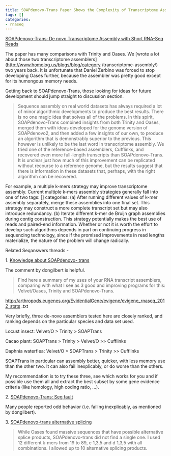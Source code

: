 ```yaml
---
title: SOAPdenovo-Trans Paper Shows the Complexity of Transcriptome Assembly
tags: []
categories:
- rnaseq
---
```

[SOAPdenovo-Trans: De novo Transcriptome Assembly with Short RNA-Seq
Reads](http://arxiv.org/ftp/arxiv/papers/1305/1305.6760.pdf)
<!--more-->

The paper has many comparisons with Trinity and Oases. We [wrote a lot about
those two transcriptome assemblers](http://www.homolog.us/blogs/blog/category
/transcriptome-assembly/) two years back. It is unfortunate that Daniel
Zerbino was forced to stop developing Oases further, because the assembler was
pretty good except for its humongous memory needs.

Getting back to SOAPdenovo-Trans, those looking for ideas for future
development should jump straight to discussion section.

> Sequence assembly on real world datasets has always required a lot of minor
algorithmic developments to produce the best results. There is no one magic
idea that solves all of the problems. In this spirit, SOAPdenovo-Trans
combined insights from both Trinity and Oases, merged them with ideas
developed for the genome version of SOAPdenovo2, and then added a few insights
of our own, to produce an algorithm that is demonstrably superior to the
previous. This however is unlikely to be the last word in transcriptome
assembly. We tried one of the reference-based assemblers, Cufflinks, and
recovered even more full-length transcripts than SOAPdenovo-Trans. It is
unclear just how much of this improvement can be replicated without recourse
to a reference genome, but the results suggest that there is information in
these datasets that, perhaps, with the right algorithm can be recovered.

For example, a multiple k-mers strategy may improve transcriptome assembly.
Current multiple k-mers assembly strategies generally fall into one of two
tags: []
categories: (a) After running different values of k-mer assembly separately,
merge these assemblies into one final set. This strategy may construct a more
complete transcript set but may also introduce redundancy. (b) Iterate
different k-mer de Bruijn graph assemblies during contig construction. This
strategy potentially makes the best use of reads and paired-end information.
Whether or not it is worth the effort to develop such algorithms depends in
part on continuing progress in sequencing technology, since if the promised
improvements in read lengths materialize, the nature of the problem will
change radically.

Related Seqanswers threads -

1\. [Knowledge about SOAPdenovo-
trans](http://seqanswers.com/forums/showthread.php?t=17959)

The comment by dongilbert is helpful.

> Find here a summary of my uses of your RNA transcript assemblers, comparing
with what I see as 3 good and improving programs for this: Velvet/Oases,
Trinity and SOAPdenovo-Trans.

http://arthropods.eugenes.org/EvidentialGene/evigene/evigene_rnaseq_2012_stats
.txt

Very briefly, three de-novo assemblers tested here are closely ranked, and
ranking depends on the particular species and data set used.

Locust insect: Velvet/O > Trinity > SOAPTrans

Cacao plant: SOAPTrans > Trinity > Velvet/O >> Cufflinks

Daphnia waterflea: Velvet/O > SOAPTrans > Trinity >> Cufflinks

SOAPTrans in particular can assembly better, quicker, with less memory use
than the other two. It can also fail inexplicably, or do worse than the
others.

My recommendation is to try these three, see which works for you and if
possible use them all and extract the best subset by some gene evidence
criteria (like homology, high coding ratio, ...).

2\. [SOAPdenovo-Trans: Seg
fault](http://seqanswers.com/forums/showthread.php?t=20598)

Many people reported odd behavior (i.e. failing inexplicably, as mentioned by
dongilbert).

3\. [SOAPdenovo-trans alternative
splicing](http://seqanswers.com/forums/showthread.php?t=21995)

> While Oases found massive sequences that have possible alternative splice
products, SOAPdenovo-trans did not find a single one. I used 12 different
k-mers from 19 to 89, e 1,3,5 and d 1,3,5 with all combinations. I allowed up
to 10 alternative splicing products.

